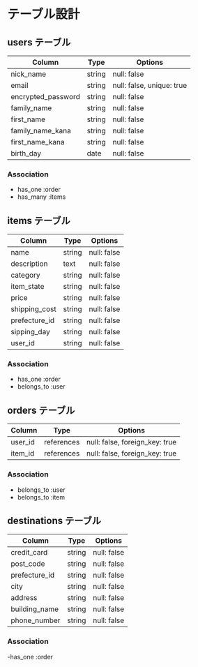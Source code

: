 # テーブル設計

## users テーブル

| Column             | Type   | Options                   |
| ------------------ | ------ | ------------------------- |
| nick_name          | string | null: false               |
| email              | string | null: false, unique: true |
| encrypted_password | string | null: false               |
| family_name        | string | null: false               |
| first_name         | string | null: false               |
| family_name_kana   | string | null: false               |
| first_name_kana    | string | null: false               |
| birth_day          | date   | null: false               |

### Association
- has_one :order
- has_many :items

## items テーブル

| Column          | Type       | Options     |
| --------------- | ---------- | ----------- |
| name            | string     | null: false |
| description     | text       | null: false |
| category        | string     | null: false |
| item_state      | string     | null: false |
| price           | string     | null: false |
| shipping_cost   | string     | null: false |
| prefecture_id   | string     | null: false |
| sipping_day     | string     | null: false |
| user_id         | string     | null: false |

### Association
- has_one :order 
- belongs_to :user

## orders テーブル

| Column  | Type       | Options                        |
| --------| ---------- | ------------------------------ |
| user_id | references | null: false, foreign_key: true |
| item_id | references | null: false, foreign_key: true |

### Association

- belongs_to :user
- belongs_to :item

## destinations テーブル

| Column        | Type       | Options     |
| ------------  | ---------- | ----------- |
| credit_card   | string     | null: false |
| post_code     | string     | null: false |
| prefecture_id | string     | null: false |
| city          | string     | null: false |
| address       | string     | null: false |
| building_name | string     | null: false |
| phone_number  | string     | null: false |

### Association

-has_one :order